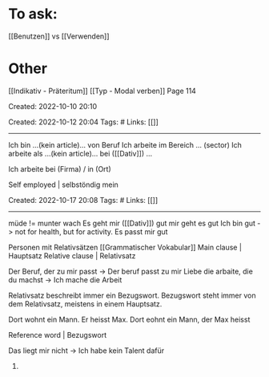 # To ask:
[[Benutzen]] vs  [[Verwenden]]

# Other
[[Indikativ - Präteritum]] [[Typ - Modal verben]] Page 114


Created: 2022-10-10 20:10



Created: 2022-10-12 20:04
Tags: #
Links: [[]]
___

Ich bin ...(kein article)... von Beruf
Ich arbeite im Bereich ... (sector)
Ich arbeite als ...(kein article)... bei ([[Dativ]]) ...

Ich arbeite bei (Firma) / in (Ort)

Self employed | selbstöndig mein

Created: 2022-10-17 20:08
Tags: #
Links: [[]]
___

müde != munter wach
Es geht mir ([[Dativ]]) gut
mir geht es gut
Ich bin gut -> not for health, but for activity.
Es passt mir gut

Personen mit Relativsätzen
[[Grammatischer Vokabular]]
Main clause | Hauptsatz
Relative clause | Relativsatz

Der Beruf, der zu mir passt -> Der beruf passt zu mir
Liebe die arbaite, die du machst -> Ich mache die Arbeit

Relativsatz beschreibt immer ein Bezugswort.
Bezugswort steht immer von dem Relativsatz, meistens in einem Hauptsatz.

Dort wohnt ein Mann. Er heisst Max.
Dort eohnt ein Mann, der Max heisst

Reference word | Bezugswort

Das liegt mir nicht -> Ich habe kein Talent dafür

1. 